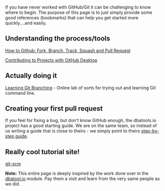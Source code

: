 If you have never worked with GitHub/Git it can be challenging to know where to begin. The purpose of this page is to just simply provide some good references (bookmarks) that can help you get started more quickly....and easily.

## Understanding the process/tools
[How to Github: Fork, Branch, Track, Squash and Pull Request](https://gun.io/blog/how-to-github-fork-branch-and-pull-request/)

[Contributing to Projects with GitHub Desktop](https://help.github.com/desktop/guides/contributing/)

## Actually doing it
[Learning Git Branching](http://learngitbranching.js.org/) - Online lab of sorts for trying out and learning Git command line.

## Creating your first pull request
If you feel for fixing a bug, but don't know GitHub enough, the dbatools.io project has a good starting guide. We are on the same team, so instead of us writing a guide that is close to theirs - we simply point to theirs [step-by-step guide](https://dbatools.io/firstpull).

## Really cool tutorial site!
[git-scm](https://git-scm.com/)

**Note:** This entire page is deeply inspired by the work done over in the [dbatool.io](https://github.com/sqlcollaborative/dbatools) module. Pay them a visit and learn from the very same people as we did.